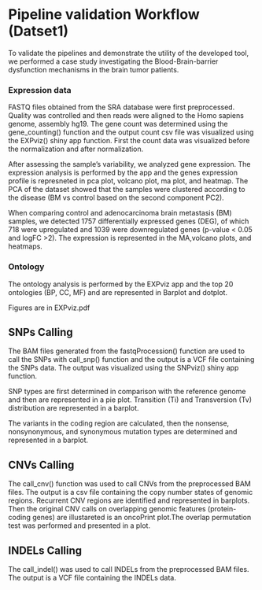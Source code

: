 # Pipeline validation Workflow (Datset1)
To validate the pipelines and demonstrate the utility of the developed tool, we performed a case study investigating the Blood-Brain-barrier dysfunction mechanisms in the brain tumor patients.

### Expression data
FASTQ files obtained from the SRA database were first preprocessed. Quality was controlled and then reads were aligned to the Homo sapiens genome, assembly hg19. 
The gene count was determined using the gene_counting() function and the output count csv file was visualized using the EXPviz() shiny app function. First the count data was visualized before the normalization and after normalization. 

After assessing the sample’s variability, we analyzed gene expression. The expression analysis is performed by the app and the genes expression profile is represneted in pca plot, volcano plot, ma plot, and heatmap.
The  PCA of the dataset showed that the samples were clustered according to the disease (BM vs control based on the second component PC2).

When comparing control and adenocarcinoma brain metastasis (BM) samples, we detected 1757 differentially expressed genes (DEG), of which 718 were upregulated and 1039 were downregulated genes (p-value < 0.05 and logFC >2).
The expression is represented in the MA,volcano plots, and heatmaps.

### Ontology
The ontology analysis is performed by the EXPviz app and the top 20 ontologies (BP, CC, MF) and  are represented in Barplot and dotplot.

Figures are in EXPviz.pdf

## SNPs Calling
The BAM files generated from the fastqProcession() function are used to call the SNPs with call_snp() function and the output is a VCF file containing the SNPs data. The output was visualized using the SNPviz() shiny app function.

SNP types are first determined in comparison with the reference genome and then are represented in a pie plot. Transition (Ti) and Transversion (Tv) distribution are represented in a barplot.

The variants in the coding region are calculated, then the nonsense, nonsynonymous, and synonymous mutation types are determined and represented in a barplot.

## CNVs Calling
The call_cnv() function was used to call CNVs from the preprocessed BAM files. The output is a csv file containing the copy number states of genomic regions.
Recurrent CNV regions are identified and represented in barplots. Then the original CNV calls on overlapping genomic features (protein-coding genes) are illustareted is an oncoPrint plot.The overlap permutation test was performed and presented in a plot.

## INDELs Calling
The call_indel() was used to call INDELs from the preprocessed BAM files. The output is a VCF file containing the INDELs data.


